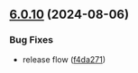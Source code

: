 ## [6.0.10](https://github.com/arpanrec/arpanrec.nebula/compare/6.0.9...6.0.10) (2024-08-06)


### Bug Fixes

* release flow ([f4da271](https://github.com/arpanrec/arpanrec.nebula/commit/f4da271e2b481e5b6aa1a1303f26527d263a7122))
